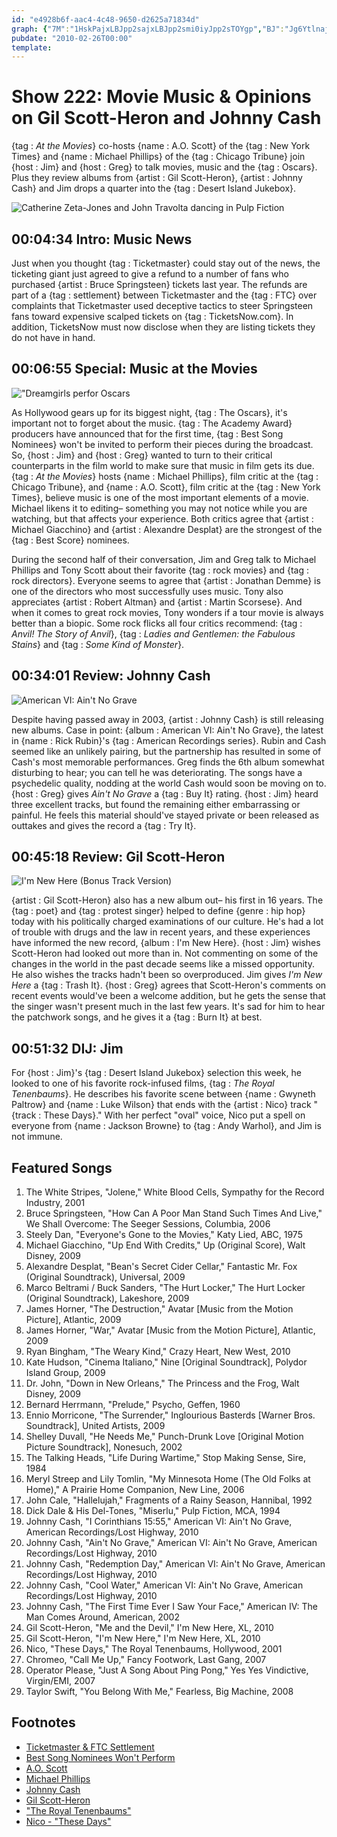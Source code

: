 ```yaml
---
id: "e4928b6f-aac4-4c48-9650-d2625a71834d"
graph: {"7M":"1HskPajxLBJpp2sajxLBJpp2smi0iyJpp2sTOYgp","BJ":"Jg6Ytlnaj7BFol0Jg6YtJg6YtcWXZKGUzvCJg6YtBKujWCvVlmBKujWLN46LCvVlmvJeOyBHVBkLN46LCACDhGyKIMGyKIMO1guFBCiVbGyKIMBEfgWXzMBY","1KP":"BIoBTgngeudhnxegngeu97qipgngeu0ZKWngngeugngeumckLD0ZKWnmckLD97qipBHm1GX6cfddhnxe","23I":"8aJrkfCrQH8aJrkgqUbK8aJrkNAoJw3TmBd8aJrkBQsAMfCrQHfCrQHgMit6BQsAMX6cfdBHm1GgMit6","2DW":"eTjLpqYVo9aDW6WeTjLpeTjLpkv1Ym"}
pubdate: "2010-02-26T00:00"
template: 
---
```






# Show 222: Movie Music & Opinions on Gil Scott-Heron and Johnny Cash

{tag : *At the Movies*} co-hosts {name : A.O. Scott} of the {tag : New York Times} and {name : Michael Phillips} of the {tag : Chicago Tribune} join {host : Jim} and {host : Greg} to talk movies, music and the {tag : Oscars}. Plus they review albums from {artist : Gil Scott-Heron}, {artist : Johnny Cash} and Jim drops a quarter into the {tag : Desert Island Jukebox}.

![Catherine Zeta-Jones and John Travolta dancing in Pulp Fiction](https://static.soundopinions.org/images/2010/pulpfiction.png)



## 00:04:34 Intro: Music News

Just when you thought {tag : Ticketmaster} could stay out of the news, the ticketing giant just agreed to give a refund to a number of fans who purchased {artist : Bruce Springsteen} tickets last year. The refunds are part of a {tag : settlement} between Ticketmaster and the {tag : FTC} over complaints that Ticketmaster used deceptive tactics to steer Springsteen fans toward expensive scalped tickets on {tag : TicketsNow.com}. In addition, TicketsNow must now disclose when they are listing tickets they do not have in hand.



## 00:06:55 Special: Music at the Movies

!["Dreamgirls perfor Oscars](https://static.soundopinions.org/assets/222/BJ0.jpg)

As Hollywood gears up for its biggest night, {tag : The Oscars}, it's important not to forget about the music. {tag : The Academy Award} producers have announced that for the first time, {tag : Best Song Nominees} won't be invited to perform their pieces during the broadcast. So, {host : Jim} and {host : Greg} wanted to turn to their critical counterparts in the film world to make sure that music in film gets its due. {tag : *At the Movies*} hosts {name : Michael Phillips}, film critic at the {tag : Chicago Tribune}, and {name : A.O. Scott}, film critic at the {tag : New York Times}, believe music is one of the most important elements of a movie. Michael likens it to editing– something you may not notice while you are watching, but that affects your experience. Both critics agree that {artist : Michael Giacchino} and {artist : Alexandre Desplat} are the strongest of the {tag : Best Score} nominees.

During the second half of their conversation, Jim and Greg talk to Michael Phillips and Tony Scott about their favorite {tag : rock movies} and {tag : rock directors}. Everyone seems to agree that {artist : Jonathan Demme} is one of the directors who most successfully uses music. Tony also appreciates {artist : Robert Altman} and {artist : Martin Scorsese}. And when it comes to great rock movies, Tony wonders if a tour movie is always better than a biopic. Some rock flicks all four critics recommend: {tag : *Anvil! The Story of Anvil*}, {tag : *Ladies and Gentlemen: the Fabulous Stains*} and {tag : *Some Kind of Monster*}.



## 00:34:01 Review: Johnny Cash

![American VI: Ain't No Grave](https://static.soundopinions.org/assets/222/1KP0.jpg)

Despite having passed away in 2003, {artist : Johnny Cash} is still releasing new albums. Case in point: {album : American VI: Ain't No Grave}, the latest in {name : Rick Rubin}'s {tag : American Recordings series}. Rubin and Cash seemed like an unlikely pairing, but the partnership has resulted in some of Cash's most memorable performances. Greg finds the 6th album somewhat disturbing to hear; you can tell he was deteriorating. The songs have a psychedelic quality, nodding at the world Cash would soon be moving on to. {host : Greg} gives *Ain't No Grave* a {tag : Buy It} rating. {host : Jim} heard three excellent tracks, but found the remaining either embarrassing or painful. He feels this material should've stayed private or been released as outtakes and gives the record a {tag : Try It}.



## 00:45:18 Review: Gil Scott-Heron

![I'm New Here (Bonus Track Version)](https://static.soundopinions.org/assets/222/23I0.jpg)

{artist : Gil Scott-Heron} also has a new album out– his first in 16 years. The {tag : poet} and {tag : protest singer} helped to define {genre : hip hop} today with his politically charged examinations of our culture. He's had a lot of trouble with drugs and the law in recent years, and these experiences have informed the new record, {album : I'm New Here}. {host : Jim} wishes Scott-Heron had looked out more than in. Not commenting on some of the changes in the world in the past decade seems like a missed opportunity. He also wishes the tracks hadn't been so overproduced. Jim gives *I'm New Here* a {tag : Trash It}. {host : Greg} agrees that Scott-Heron's comments on recent events would've been a welcome addition, but he gets the sense that the singer wasn't present much in the last few years. It's sad for him to hear the patchwork songs, and he gives it a {tag : Burn It} at best.



## 00:51:32 DIJ: Jim

For {host : Jim}'s {tag : Desert Island Jukebox} selection this week, he looked to one of his favorite rock-infused films, {tag : *The Royal Tenenbaums*}. He describes his favorite scene between {name : Gwyneth Paltrow} and {name : Luke Wilson} that ends with the {artist : Nico} track "{track : These Days}." With her perfect "oval" voice, Nico put a spell on everyone from {name : Jackson Browne} to {tag : Andy Warhol}, and Jim is not immune.



## Featured Songs

1. The White Stripes, "Jolene," White Blood Cells,  Sympathy for the Record Industry, 2001
2. Bruce Springsteen, "How Can A Poor Man Stand Such Times And Live," We Shall Overcome: The Seeger Sessions, Columbia, 2006
3. Steely Dan, "Everyone's Gone to the Movies," Katy Lied, ABC, 1975
4. Michael Giacchino, "Up End With Credits," Up (Original Score), Walt Disney, 2009
5. Alexandre Desplat, "Bean's Secret Cider Cellar," Fantastic Mr. Fox (Original Soundtrack), Universal, 2009
6. Marco Beltrami / Buck Sanders, "The Hurt Locker," The Hurt Locker (Original Soundtrack), Lakeshore, 2009
7. James Horner, "The Destruction," Avatar [Music from the Motion Picture], Atlantic, 2009
8. James Horner, "War," Avatar [Music from the Motion Picture], Atlantic, 2009
9. Ryan Bingham, "The Weary Kind," Crazy Heart, New West, 2010
10. Kate Hudson, "Cinema Italiano," Nine [Original Soundtrack], Polydor Island Group, 2009
11. Dr. John, "Down in New Orleans," The Princess and the Frog, Walt Disney, 2009
12. Bernard Herrmann, "Prelude," Psycho, Geffen, 1960
13. Ennio Morricone, "The Surrender," Inglourious Basterds [Warner Bros. Soundtrack], United Artists, 2009
14. Shelley Duvall, "He Needs Me," Punch-Drunk Love [Original Motion Picture Soundtrack], Nonesuch, 2002
15. The Talking Heads, "Life During Wartime," Stop Making Sense, Sire, 1984
16. Meryl Streep and Lily Tomlin, "My Minnesota Home (The Old Folks at Home)," A Prairie Home Companion, New Line, 2006
17. John Cale, "Hallelujah," Fragments of a Rainy Season, Hannibal, 1992
18. Dick Dale & His Del-Tones, "Miserlu," Pulp Fiction, MCA, 1994
19. Johnny Cash, "I Corinthians 15:55," American VI: Ain't No Grave, American Recordings/Lost Highway, 2010
20. Johnny Cash, "Ain't No Grave," American VI: Ain't No Grave, American Recordings/Lost Highway, 2010
21. Johnny Cash, "Redemption Day," American VI: Ain't No Grave, American Recordings/Lost Highway, 2010
22. Johnny Cash, "Cool Water," American VI: Ain't No Grave, American Recordings/Lost Highway, 2010
23. Johnny Cash, "The First Time Ever I Saw Your Face," American IV: The Man Comes Around, American, 2002
24. Gil Scott-Heron, "Me and the Devil," I'm New Here, XL, 2010
25. Gil Scott-Heron, "I'm New Here," I'm New Here, XL, 2010
26. Nico, "These Days," The Royal Tenenbaums, Hollywood, 2001
27. Chromeo, "Call Me Up," Fancy Footwork, Last Gang, 2007
28. Operator Please, "Just A Song About Ping Pong," Yes Yes Vindictive, Virgin/EMI, 2007
29. Taylor Swift, "You Belong With Me," Fearless, Big Machine, 2008



## Footnotes

- [Ticketmaster & FTC Settlement](http://www.nytimes.com/2010/02/19/arts/music/19ticket.html?_r=0)
- [Best Song Nominees Won't Perform](http://www.ew.com/article/2010/02/16/oscars-no-song-performances)
- [A.O. Scott](http://www.rottentomatoes.com/critic/ao-scott/)
- [Michael Phillips](http://www.chicagotribune.com/entertainment/movies/chinews-michael-phillips-20130507-staff.html)
- [Johnny Cash](http://www.johnnycash.com/)
- [Gil Scott-Heron](http://gilscottheron.net/)
- ["The Royal Tenenbaums"](http://www.imdb.com/title/tt0265666/)
- [Nico - "These Days"](https://www.youtube.com/watch?v=0_z_UEuEMAo)